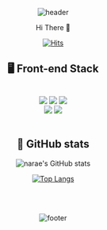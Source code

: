 
 <div align=center>
	
![header](https://capsule-render.vercel.app/api?type=waving&color=timeGradient&height=300&section=header&text=Narae%20Kim&fontSize=70)


  Hi There 👋 

[![Hits](https://hits.seeyoufarm.com/api/count/incr/badge.svg?url=https%3A%2F%2Fgithub.com%2Fnarae90&count_bg=%23707086&title_bg=%239595FF&icon=&icon_color=%23E7E7E7&title=hits&edge_flat=false)](https://hits.seeyoufarm.com)

	

## 🖥 Front-end Stack

<br/> 
<div>
<img src="https://img.shields.io/badge/html5-E34F26?style=for-the-badge&logo=html5&logoColor=white"> 
<img src="https://img.shields.io/badge/css-1572B6?style=for-the-badge&logo=css3&logoColor=white"> 
<img src="https://img.shields.io/badge/javascript-F7DF1E?style=for-the-badge&logo=javascript&logoColor=black">
<br>
<img src="https://img.shields.io/badge/react-61DAFB?style=for-the-badge&logo=react&logoColor=black"> 
<img src="https://img.shields.io/badge/vue.js-4FC08D?style=for-the-badge&logo=vue.js&logoColor=white"> 
<!-- <img src="https://img.shields.io/badge/TypeScript-3178C6?style=for-the-badge&logo=TypeScript&logoColor=white"/> -->
</div>

<br/> 

  
## 🌱 GitHub stats
![narae's GitHub stats](https://github-readme-stats.vercel.app/api?username=narae90&show_icons=true&theme=radical)

[![Top Langs](https://github-readme-stats.vercel.app/api/top-langs/?username=narae90&layout=compact)](https://github.com/narae90/github-readme-stats)

<br/> 
<br/> 

 
![footer](https://capsule-render.vercel.app/api?type=waving&color=timeGradient&height=100&section=footer&text=%20&fontSize=60)
  
</div>

<!--
**narae90/narae90** is a ✨ _special_ ✨ repository because its `README.md` (this file) appears on your GitHub profile.

Here are some ideas to get you started:

- 🔭 I’m currently working on ...
- 🌱 I’m currently learning ...
- 👯 I’m looking to collaborate on ...
- 🤔 I’m looking for help with ...
- 💬 Ask me about ...
- 📫 How to reach me: ...
- 😄 Pronouns: ...
- ⚡ Fun fact: ...
-->
